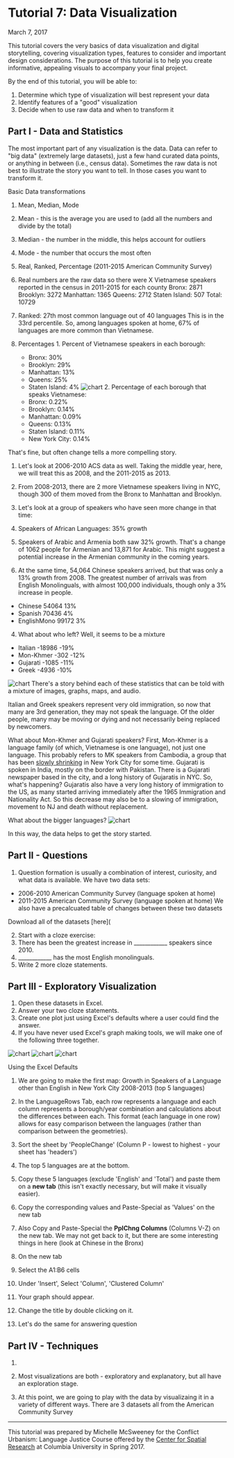 # Tutorial 7: Data Visualization

March 7, 2017

This tutorial covers the very basics of data visualization and digital storytelling, covering visualization types, features to consider and important design considerations. The purpose of this tutorial is to help you create informative, appealing visuals to accompany your final project. 

By the end of this tutorial, you will be able to:

1. Determine which type of visualization will best represent your data
2. Identify features of a "good" visualization
3. Decide when to use raw data and when to transform it


## Part I - Data and Statistics

The most important part of any visualization is the data. Data can refer to "big data" (extremely large datasets), just a few hand curated data points, or anything in between (i.e., census data). Sometimes the raw data is not best to illustrate the story you want to tell. In those cases you want to transform it. 

Basic Data transformations

1. Mean, Median, Mode
  1. Mean - this is the average you are used to (add all the numbers and divide by the total)
  2. Median - the number in the middle, this helps account for outliers
  3. Mode - the number that occurs the most often
  
2. Real, Ranked, Percentage (2011-2015 American Community Survey)
  1. Real numbers are the raw data so there were X Vietnamese speakers reported in the census in 2011-2015 for each county
  Bronx: 2871
  Brooklyn: 3272
  Manhattan: 1365
  Queens: 2712
  Staten Island: 507
  Total: 10729
  
  2. Ranked: 
  27th most common language out of 40 languages
  This is in the 33rd percentile. So, among languages spoken at home, 67% of languages are more common than Vietnamese.
  
  3. Percentages
    1. Percent of Vietnamese speakers in each borough:
      * Bronx: 30%
      * Brooklyn: 29%
      * Manhattan: 13%
      * Queens: 25%
      * Staten Island: 4%
      ![chart](https://github.com/michellejm/ConflictUrbanism_LanguageJustice/blob/master/Images/vietnamese.png)
    2. Percentage of each borough that speaks Vietnamese:
      * Bronx: 0.22%
      * Brooklyn: 0.14%
      * Manhattan: 0.09%
      * Queens: 0.13%
      * Staten Island: 0.11%
      * New York City: 0.14%
    
 That's fine, but often change tells a more compelling story. 

1. Let's look at 2006-2010 ACS data as well. Taking the middle year, here, we will treat this as 2008, and the 2011-2015 as 2013.
2. From 2008-2013, there are 2 more Vietnamese speakers living in NYC, though 300 of them moved from the Bronx to Manhattan and Brooklyn. 
3. Let's look at a group of speakers who have seen more change in that time: 

  1. Speakers of African Languages: 35% growth
  
  2. Speakers of Arabic and Armenia both saw 32% growth. That's a change of 1062 people for Armenian and 13,871 for Arabic. This might suggest a potential increase in the Armenian community in the coming years. 
  
  3. At the same time, 54,064 Chinese speakers arrived, but that was only a 13% growth from 2008. The greatest number of arrivals was from English Monolinguals, with almost 100,000 individuals, though only a 3% increase in people.
  * Chinese       54064	13%
  * Spanish       70436	4%
  * EnglishMono   99172	3%

4. What about who left? Well, it seems to be a mixture
  * Italian   -18986	-19%
  * Mon-Khmer -302		-12%
  * Gujarati  -1085	  -11%
  * Greek     -4936	  -10%

![chart](https://github.com/michellejm/ConflictUrbanism_LanguageJustice/blob/master/Images/lngchng.png)
There's a story behind each of these statistics that can be told with a mixture of images, graphs, maps, and audio.

Italian and Greek speakers represent very old immigration, so now that many are 3rd generation, they may not speak the language. Of the older people, many may be moving or dying and not necessarily being replaced by newcomers. 

What about Mon-Khmer and Gujarati speakers? First, Mon-Khmer is a language family (of which, Vietnamese is one language), not just one language. This probably refers to MK speakers from Cambodia, a group that has been [slowly shrinking](http://www.nytimes.com/2008/01/20/nyregion/thecity/20camb.html) in New York City for some time. Gujarati is spoken in India, mostly on the border with Pakistan. There is a Gujarati newspaper based in the city, and a long history of Gujaratis in NYC. So, what's happening? Gujaratis also have a very long history of immigration to the US, as many started arriving immediately after the 1965 Immigration and Nationality Act. So this decrease may also be to a slowing of immigration, movement to NJ and death without replacement. 

What about the bigger languages?
![chart](https://github.com/michellejm/ConflictUrbanism_LanguageJustice/blob/master/Images/top3chng.png)

In this way, the data helps to get the story started. 

## Part II - Questions

1. Question formation is usually a combination of interest, curiosity, and what data is available. 
We have two data sets: 
  * 2006-2010 American Community Survey (language spoken at home)
  * 2011-2015 American Community Survey (language spoken at home)
We also have a precalcuated table of changes between these two datasets

Download all of the datasets [here](

2. Start with a cloze exercise:
  1. There has been the greatest increase in ____________ speakers since 2010.
  2. ____________ has the most English monolinguals.
3. Write 2 more cloze statements.

## Part III - Exploratory Visualization

1. Open these datasets in Excel.
2. Answer your two cloze statements. 
3. Create one plot just using Excel's defaults where a user could find the answer. 
  1. If you have never used Excel's graph making tools, we will make one of the following three together.

![chart](https://github.com/michellejm/ConflictUrbanism_LanguageJustice/blob/master/Images/top5growth.png)
![chart](https://github.com/michellejm/ConflictUrbanism_LanguageJustice/blob/master/Images/top5percent.png)
![chart](https://github.com/michellejm/ConflictUrbanism_LanguageJustice/blob/master/Images/EngMono.png)

Using the Excel Defaults

1. We are going to make the first map: Growth in Speakers of a Language other than English in New York City 2008-2013 (top 5 languages)
2. In the LanguageRows Tab, each row represents a language and each column represents a borough/year combination and calculations about the differences between each. This format (each language in one row) allows for easy comparison between the languages (rather than comparison between the geometries). 
3. Sort the sheet by 'PeopleChange' (Column P - lowest to highest - your sheet has 'headers')
4. The top 5 languages are at the bottom.
5. Copy these 5 languages (exclude 'English' and 'Total') and paste them on a **new tab** (this isn't exactly necessary, but will make it visually easier).
6. Copy the corresponding values and Paste-Special as 'Values' on the new tab
7. Also Copy and Paste-Special the **PplChng Columns** (Columns V-Z) on the new tab. We may not get back to it, but there are some interesting things in here (look at Chinese in the Bronx)
8. On the new tab
  1. Select the A1:B6 cells
  2. Under 'Insert', Select 'Column', 'Clustered Column'
  3. Your graph should appear.
  3. Change the title by double clicking on it.

1. Let's do the same for answering question


## Part IV - Techniques

1. 


1. Most visualizations are both - exploratory and explanatory, but all have an exploration stage. 
2. At this point, we are going to play with the data by visualizaing it in a variety of different ways. There are 3 datasets all from the American Community Survey



 
 
 
__________________________________________________________________________________________

This tutorial was prepared by Michelle McSweeney for the Conflict Urbanism: Language Justice Course offered by the [Center for Spatial Research](http://c4sr.columbia.edu) at Columbia University in Spring 2017. 
   
